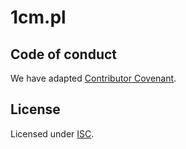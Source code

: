 1cm.pl
======


Code of conduct
---------------

We have adapted [Contributor Covenant](./CODE_OF_CONDUCT.md).


License
-------

Licensed under [ISC](./LICENSE.md).
